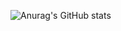 ![Anurag's GitHub stats](https://github-readme-stats.vercel.app/api?username=hamedtkd&show_icons=true&theme=radical)

